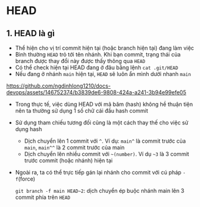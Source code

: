 # HEAD

## 1. HEAD là gì 
- Thể hiện cho vị trí commit hiện tại (hoặc branch hiện tại) đang làm việc
- Bình thường `HEAD` trỏ tới tên nhánh. Khi bạn commit, trạng thái của branch được thay đổi này được thấy thông qua `HEAD`
- Có thể check hiện tại HEAD đang ở đâu bằng lệnh `cat .git/HEAD`
- Nếu đang ở nhánh `main` hiện tại, `HEAD` sẽ luôn ẩn mình dưới nhanh `main`


https://github.com/ngdinhlong1210/docs-devops/assets/146752374/b3839de6-9808-424a-a241-3b94e99efe05

- Trong thực tế, việc dùng HEAD với mã băm (hash) không hề thuận tiện nên ta thường sử dụng 1 số chữ cái đầu hash commit 
- Sử dụng tham chiếu tương đối cũng là một cách thay thế cho việc sử dụng hash
    - Dịch chuyển lên 1 commit với `^`. Ví dụ: `main^` là commit trước của `main`, `main^^` là 2 commit trước của main
    - Dịch chuyển lên nhiều commit với `~(number)`. Ví dụ `~3` là 3 commit trước commit (hoặc nhánh) hiện tại
    
- Ngoài ra, ta có thể trực tiếp gán lại nhánh cho commit với cú pháp `-f`(force)

    `git branch -f main HEAD~2`: dịch chuyển ép buộc nhánh main lên 3 commit phía trên `HEAD`
